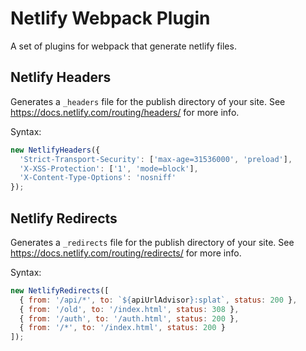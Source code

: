 # Netlify Webpack Plugin

A set of plugins for webpack that generate netlify files.

## Netlify Headers

Generates a `_headers` file for the publish directory of your site.
See https://docs.netlify.com/routing/headers/ for more info.

Syntax:

```javascript
new NetlifyHeaders({
  'Strict-Transport-Security': ['max-age=31536000', 'preload'],
  'X-XSS-Protection': ['1', 'mode=block'],
  'X-Content-Type-Options': 'nosniff'
});
```

## Netlify Redirects

Generates a `_redirects` file for the publish directory of your site.
See https://docs.netlify.com/routing/redirects/ for more info.

Syntax:

```javascript
new NetlifyRedirects([
  { from: '/api/*', to: `${apiUrlAdvisor}:splat`, status: 200 },
  { from: '/old', to: '/index.html', status: 308 },
  { from: '/auth', to: '/auth.html', status: 200 },
  { from: '/*', to: '/index.html', status: 200 }
]);
```
